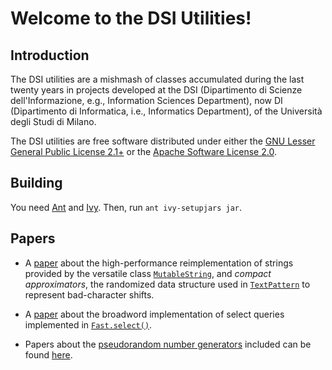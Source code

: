 # Welcome to the DSI Utilities!

## Introduction

The DSI utilities are a mishmash of classes accumulated during the last
twenty years in projects developed at the DSI (Dipartimento di Scienze
dell'Informazione, e.g., Information Sciences Department), now DI
(Dipartimento di Informatica, i.e., Informatics Department), of the
Università degli Studi di Milano.

The DSI utilities are free software distributed under either the [GNU
Lesser General Public License
2.1+](https://www.gnu.org/licenses/old-licenses/lgpl-2.1.html) or the
[Apache Software License 2.0](https://www.apache.org/licenses/LICENSE-2.0).

## Building

You need [Ant](https://ant.apache.org/) and [Ivy](https://ant.apache.org/ivy/).
Then, run `ant ivy-setupjars jar`.

## Papers

* A [paper](http://vigna.di.unimi.it/papers.php#BoVMSJ) about the
  high-performance reimplementation of strings provided by the versatile
  class
  [`MutableString`](https://github.com/vigna/dsiutils/blob/master/src/it/unimi/dsi/lang/MutableString.java),
  and _compact approximators_, the randomized data structure used in
  [`TextPattern`](https://github.com/vigna/dsiutils/blob/master/src/it/unimi/dsi/util/TextPattern.java)
  to represent bad-character shifts.

* A [paper](http://vigna.di.unimi.it/papers.php#VigBIRSQ) about the
  broadword implementation of select queries implemented in
  [`Fast.select()`](https://github.com/vigna/dsiutils/blob/master/src/it/unimi/dsi/bits/Fast.java).

* Papers about the [pseudorandom number
  generators](http://prng.di.unimi.it/) included can be found
  [here](http://vigna.di.unimi.it/papers.php).
